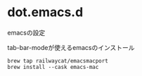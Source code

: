 # dot.emacs.d
emacsの設定

tab-bar-modeが使えるemacsのインストール

```
brew tap railwaycat/emacsmacport
brew install --cask emacs-mac
```
